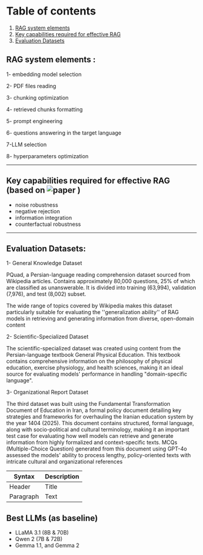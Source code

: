 # Table of contents
1. [RAG system elements](#RAG_system_elements)
2. [Key capabilities required for effective RAG](#second)
3. [Evaluation Datasets](#third)

## RAG system elements :  <a name="RAG_system_elements"></a>
 
1- embedding model selection

2-  PDF files reading

3- chunking optimization

4- retrieved chunks formatting

5- prompt engineering

6- questions answering in the target language

7-LLM selection

8- hyperparameters optimization

----------------------------------------------------------------------------
## Key capabilities required for effective RAG (based on ![paper](https://arxiv.org/pdf/2501.04858v1) ) <a name="second"></a>
- noise robustness
- negative rejection
- information integration
- counterfactual robustness
------------------------------------------------------------------------------
## Evaluation Datasets: <a name="third"></a>
1- General Knowledge Dataset 

PQuad, a Persian-language reading
comprehension dataset sourced from Wikipedia articles. Contains approximately 80,000 questions, 25% of which are classified as unanswerable. It is divided into training (63,994), validation (7,976), and test (8,002) subset.

 The wide range of topics covered by
Wikipedia makes this dataset particularly suitable for evaluating the ''generalization ability'' of
RAG models in retrieving and generating information from diverse, open-domain content

2- Scientific-Specialized Dataset

The scientific-specialized dataset was created using content from the Persian-language textbook
General Physical Education.  This textbook contains comprehensive information on the
philosophy of physical education, exercise physiology, and health sciences, making it an ideal
source for evaluating models' performance in handling "domain-specific language".

3- Organizational Report Dataset

The third dataset was built using the Fundamental Transformation Document of Education in
Iran, a formal policy document detailing key strategies and frameworks for overhauling the
Iranian education system by the year 1404 (2025). This document contains structured, formal
language, along with socio-political and cultural terminology, making it an important test case for
evaluating how well models can retrieve and generate information from highly formalized and
context-specific texts.
MCQs (Multiple-Choice Question) generated from this document using GPT-4o assessed the models'
ability to process lengthy, policy-oriented texts with intricate cultural and organizational
references

| Syntax      | Description |
| ----------- | ----------- |
| Header      | Title       |
| Paragraph   | Text        |

## Best LLMs (as baseline)

- LLaMA 3.1 (8B & 70B)
- Qwen 2 (7B & 72B)
- Gemma 1.1, and Gemma 2
